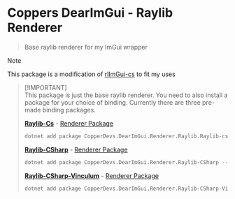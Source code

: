 # Coppers DearImGui - Raylib Renderer

> Base raylib renderer for my ImGui wrapper

> [!NOTE]
> This package is a modification of [rlImGui-cs](https://github.com/raylib-extras/rlImGui-cs/tree/main) to fit my uses

> [!IMPORTANT] <br>
> This package is just the base raylib renderer. You need to also install a package for your choice of binding.
> Currently there are three pre-made binding packages.
>
> [**Raylib-Cs**](https://github.com/chrisdill/raylib-cs) - [Renderer Package](#)
> ```bash
> dotnet add package CopperDevs.DearImGui.Renderer.Raylib.Raylib-cs --version 1.0.0
> ```
>
>
> [**Raylib-CSharp**](https://github.com/MrScautHD/Raylib-CSharp) - [Renderer Package](#)
> ```bash
> dotnet add package CopperDevs.DearImGui.Renderer.Raylib-CSharp --version 1.0.0
> ```
>
> [**Raylib-CSharp-Vinculum**](https://github.com/ZeroElectric/Raylib-CSharp-Vinculum) - [Renderer Package](#)
> ```bash
> dotnet add package CopperDevs.DearImGui.Renderer.Raylib-CSharp-Vinculum --version 1.0.0
> ```
